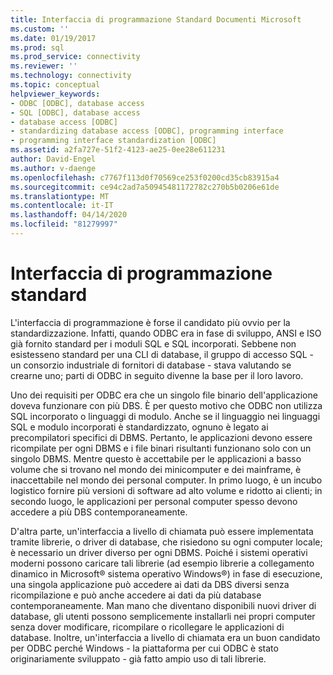 ```yaml
---
title: Interfaccia di programmazione Standard Documenti Microsoft
ms.custom: ''
ms.date: 01/19/2017
ms.prod: sql
ms.prod_service: connectivity
ms.reviewer: ''
ms.technology: connectivity
ms.topic: conceptual
helpviewer_keywords:
- ODBC [ODBC], database access
- SQL [ODBC], database access
- database access [ODBC]
- standardizing database access [ODBC], programming interface
- programming interface standardization [ODBC]
ms.assetid: a2fa727e-51f2-4123-ae25-0ee28e611231
author: David-Engel
ms.author: v-daenge
ms.openlocfilehash: c7767f113d0f70569ce253f0200cd35cb83915a4
ms.sourcegitcommit: ce94c2ad7a50945481172782c270b5b0206e61de
ms.translationtype: MT
ms.contentlocale: it-IT
ms.lasthandoff: 04/14/2020
ms.locfileid: "81279997"
---
```

# <a name="standard-programming-interface"></a>Interfaccia di programmazione standard
L'interfaccia di programmazione è forse il candidato più ovvio per la standardizzazione. Infatti, quando ODBC era in fase di sviluppo, ANSI e ISO già fornito standard per i moduli SQL e SQL incorporati. Sebbene non esistesseno standard per una CLI di database, il gruppo di accesso SQL - un consorzio industriale di fornitori di database - stava valutando se crearne uno; parti di ODBC in seguito divenne la base per il loro lavoro.  
  
 Uno dei requisiti per ODBC era che un singolo file binario dell'applicazione doveva funzionare con più DBS. È per questo motivo che ODBC non utilizza SQL incorporato o linguaggi di modulo. Anche se il linguaggio nei linguaggi SQL e modulo incorporati è standardizzato, ognuno è legato ai precompilatori specifici di DBMS. Pertanto, le applicazioni devono essere ricompilate per ogni DBMS e i file binari risultanti funzionano solo con un singolo DBMS. Mentre questo è accettabile per le applicazioni a basso volume che si trovano nel mondo dei minicomputer e dei mainframe, è inaccettabile nel mondo dei personal computer. In primo luogo, è un incubo logistico fornire più versioni di software ad alto volume e ridotto ai clienti; in secondo luogo, le applicazioni per personal computer spesso devono accedere a più DBS contemporaneamente.  
  
 D'altra parte, un'interfaccia a livello di chiamata può essere implementata tramite librerie, o driver di database, che risiedono su ogni computer locale; è necessario un driver diverso per ogni DBMS. Poiché i sistemi operativi moderni possono caricare tali librerie (ad esempio librerie a collegamento dinamico in Microsoft® sistema operativo Windows®) in fase di esecuzione, una singola applicazione può accedere ai dati da DBS diversi senza ricompilazione e può anche accedere ai dati da più database contemporaneamente. Man mano che diventano disponibili nuovi driver di database, gli utenti possono semplicemente installarli nei propri computer senza dover modificare, ricompilare o ricollegare le applicazioni di database. Inoltre, un'interfaccia a livello di chiamata era un buon candidato per ODBC perché Windows - la piattaforma per cui ODBC è stato originariamente sviluppato - già fatto ampio uso di tali librerie.
